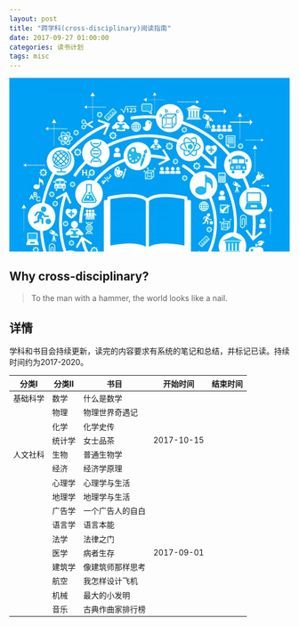 ```yaml
---
layout: post
title: "跨学科(cross-disciplinary)阅读指南"
date: 2017-09-27 01:00:00
categories: 读书计划
tags: misc
---
```

![](/assets/img/cross-discipinary.jpg)
## Why cross-disciplinary? 
>To the man with a hammer, the world looks like a nail. 

## 详情
学科和书目会持续更新，读完的内容要求有系统的笔记和总结，并标记已读。持续时间约为2017-2020。

|分类I|分类II|书目|开始时间|结束时间| 
|---|---|---|---|---|
|基础科学	|数学|什么是数学| | |
| |物理|物理世界奇遇记| | |
| |化学|化学史传| | |
| |统计学|女士品茶| 2017-10-15 | |
|人文社科|生物|普通生物学| | |
| |经济|经济学原理| | |
| |心理学|心理学与生活| | |
| |地理学|地理学与生活| | |
| |广告学|一个广告人的自白| | |
| |语言学|语言本能| | |
| |法学|法律之门| | |
| |医学|病者生存|2017-09-01| |
| |建筑学|像建筑师那样思考| | |
| |航空|我怎样设计飞机| | |
| |机械|最大的小发明| | |
| |音乐|古典作曲家排行榜| | |